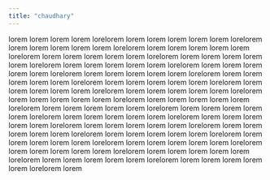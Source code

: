 ```yaml
---
title: "chaudhary"
---
```

lorem lorem lorem lorem lorelorem lorem lorem lorem lorem lorem lorelorem lorem lorem lorem lorem lorem lorelorem lorem lorem lorem lorem lorem lorelorem lorem lorem lorem lorem lorem lorelorem lorem lorem lorem lorem lorem lorelorem lorem lorem lorem lorem lorem lorelorem lorem lorem lorem lorem lorem lorelorem lorem lorem lorem lorem lorem lorelorem lorem lorem lorem lorem lorem lorelorem lorem lorem lorem lorem lorem lorelorem lorem lorem lorem lorem lorem lorelorem lorem lorem lorem lorem lorem lorelorem lorem lorem lorem lorem lorem lorelorem lorem lorem lorem lorem lorem lorelorem lorem lorem lorem lorem lorem lorelorem lorem lorem lorem lorem lorem lorelorem lorem lorem lorem lorem lorem lorelorem lorem lorem lorem lorem lorem lorelorem lorem lorem lorem lorem lorem lorelorem lorem lorem lorem lorem lorem lorelorem lorem lorem lorem lorem lorem lorelorem lorem lorem lorem lorem lorem lorelorem lorem lorem lorem lorem lorem lorelorem lorem lorem lorem lorem lorem lorelorem lorem lorem lorem lorem lorem lorelorem lorem lorem lorem lorem lorem lorelorem lorem lorem lorem lorem lorem lorelorem lorem 
